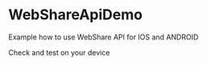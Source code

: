 # WebShareApiDemo

Example how to use WebShare API for IOS and ANDROID

Check and test on your device
